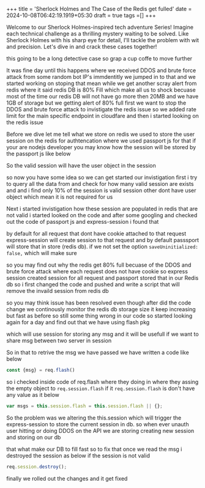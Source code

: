 +++
title = 'Sherlock Holmes and The Case of the Redis get fulled'
date = 2024-10-08T06:42:19.1919+05:30
draft = true
tags =[]
+++ 

Welcome to our Sherlock Holmes-inspired tech adventure Series! Imagine each technical challenge as a thrilling mystery waiting to be solved. Like Sherlock Holmes with his sharp eye for detail, I'll tackle the problem with wit and precision. Let's dive in and crack these cases together!

this going to be a long detective case so grap a cup coffe to move further

It was fine day until this happens where we received DDOS and brute force attack from some random bot IP's immdentitly we jumped in to that and we started working on stoping that mean while we get another scray alert from redis where it said redis DB is 80%  Fill which make all us to shock becuase most of the time our redis DB will not have go more then 20MB and we have 1GB of storage but we getting alert of 80% full first we want to stop the DDOS and brute force attack to invistigate the redis issue so we added rate limit for the main specific endpoint in cloudfare and then  i started looking on the redis issue

Before we dive let me tell what we store on redis we used to store the user session on the redis for authtencation where we used passport js for that if your are nodejs developer you may know how the session will be stored by the passport js like below


So the valid session will have the user object in the session


so now you have some idea so we can get started our invistigation first i try to query all the data from and check for how many valid session are exists and and i find only 10% of the session is valid session other dont have user object which mean it is not required for us 

Next i started invistigation how these session are populated in redis that are not valid i started looked on the code and after some googling and checked out the code of passport js and express-session  i found that 

by default for all request that dont have cookie attached to that request express-session will create session to that request and by default passsport will store that in store (redis db). if we not set the option `saveUninitialized: false,` which will make sure 

so you may find out why the redis get 80% full becuase of the DDOS and brute force attack where each request does not have cookie so express session  created session for all request and passport stored that in our Redis db
so i first  changed the code and pushed and write a script that will remove the invaild session from redis db 

so you may think issue has been resolved even though after did the code change we continously monitor the redis db storage size it keep increasing but fast as before so still some thing wrong in our code so started looking again for  a day and find out that we have using flash pkg 

which will use session for storing any msg and it will be usefull if we want to share msg between two server in session

So in that to retrive the msg we have passed we have written a code like below

```js
const {msg} = req.flash()
```

so i checked inside code of req.flash where they doing in where they assing the empty object to `req.session.flash` if it `req.session.flash` is don't have any value as it below

```js
var msgs = this.session.flash = this.session.flash || {};
```

So the problem was we altering the this.session which will trigger the express-session to store the current session in db.  so when ever unauth user hitting or doing DDOS on the API we are storing creating new session and storing on our db 

that what make our DB to fill fast so to fix that once we read the msg i destroyed the session as  below if the session is not valid 

```js
req.session.destroy();
```

finally we rolled out the changes and it get fixed

